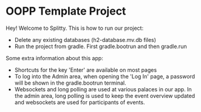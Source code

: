# OOPP Template Project

Hey! Welcome to Splitty. This is how to run our project: 
- Delete any existing databases (h2-database.mv.db files)
- Run the project from gradle. First gradle.bootrun and then gradle.run

Some extra information about this app: 
- Shortcuts for the key 'Enter' are available on most pages
- To log into the Admin area, when opening the 'Log In' page, a password will be shown in the gradle.bootrun terminal.
- Websockets and long polling are used at various palaces in our app. In the admin area, long polling is used to keep the event overview updated and websockets are used for participants of events.